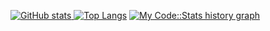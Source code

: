 [![GitHub stats](https://github-readme-stats.vercel.app/api?username=semolik&show_icons=true&count_private=true&theme=dark)
![Top Langs](https://github-readme-stats.vercel.app/api/top-langs/?username=semolik&layout=compact&theme=dark)](https://github.com/semolik/semolik)
[![My Code::Stats history graph](https://codestats-readme.wegfan.cn/history-graph/semolik?bg_color=151515&text_color=fafafa)](https://codestats.net/users/semolik)
